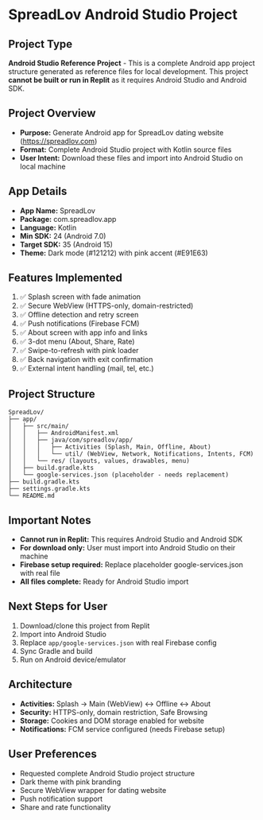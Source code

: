 # SpreadLov Android Studio Project

## Project Type
**Android Studio Reference Project** - This is a complete Android app project structure generated as reference files for local development. This project **cannot be built or run in Replit** as it requires Android Studio and Android SDK.

## Project Overview
- **Purpose:** Generate Android app for SpreadLov dating website (https://spreadlov.com)
- **Format:** Complete Android Studio project with Kotlin source files
- **User Intent:** Download these files and import into Android Studio on local machine

## App Details
- **App Name:** SpreadLov
- **Package:** com.spreadlov.app
- **Language:** Kotlin
- **Min SDK:** 24 (Android 7.0)
- **Target SDK:** 35 (Android 15)
- **Theme:** Dark mode (#121212) with pink accent (#E91E63)

## Features Implemented
1. ✅ Splash screen with fade animation
2. ✅ Secure WebView (HTTPS-only, domain-restricted)
3. ✅ Offline detection and retry screen
4. ✅ Push notifications (Firebase FCM)
5. ✅ About screen with app info and links
6. ✅ 3-dot menu (About, Share, Rate)
7. ✅ Swipe-to-refresh with pink loader
8. ✅ Back navigation with exit confirmation
9. ✅ External intent handling (mail, tel, etc.)

## Project Structure
```
SpreadLov/
├── app/
│   ├── src/main/
│   │   ├── AndroidManifest.xml
│   │   ├── java/com/spreadlov/app/
│   │   │   ├── Activities (Splash, Main, Offline, About)
│   │   │   └── util/ (WebView, Network, Notifications, Intents, FCM)
│   │   └── res/ (layouts, values, drawables, menu)
│   ├── build.gradle.kts
│   └── google-services.json (placeholder - needs replacement)
├── build.gradle.kts
├── settings.gradle.kts
└── README.md
```

## Important Notes
- **Cannot run in Replit:** This requires Android Studio and Android SDK
- **For download only:** User must import into Android Studio on their machine
- **Firebase setup required:** Replace placeholder google-services.json with real file
- **All files complete:** Ready for Android Studio import

## Next Steps for User
1. Download/clone this project from Replit
2. Import into Android Studio
3. Replace `app/google-services.json` with real Firebase config
4. Sync Gradle and build
5. Run on Android device/emulator

## Architecture
- **Activities:** Splash → Main (WebView) ↔ Offline ↔ About
- **Security:** HTTPS-only, domain restriction, Safe Browsing
- **Storage:** Cookies and DOM storage enabled for website
- **Notifications:** FCM service configured (needs Firebase setup)

## User Preferences
- Requested complete Android Studio project structure
- Dark theme with pink branding
- Secure WebView wrapper for dating website
- Push notification support
- Share and rate functionality
